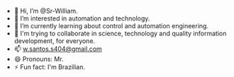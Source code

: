 - 👋 Hi, I’m @Sr-William.
- 👀 I’m interested in automation and technology.
- 🌱 I’m currently learning about control and automation engineering.
- 💞️ I'm trying to collaborate in science, technology and quality information development, for everyone.
- 📫 w.santos.s404@gmail.com
- 😄 Pronouns: Mr.
- ⚡ Fun fact: I'm Brazilian.

<!---
Sr-William/Sr-William is a ✨ special ✨ repository because its `README.md` (this file) appears on your GitHub profile.
You can click the Preview link to take a look at your changes.
--->
